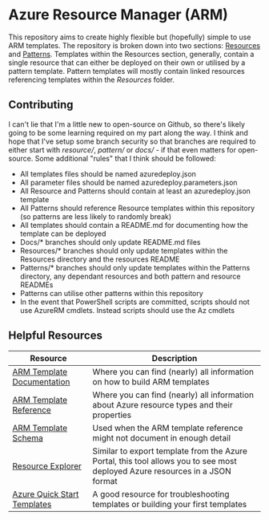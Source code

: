 # Azure Resource Manager (ARM)

This repository aims to create highly flexible but (hopefully) simple to use ARM templates. The repository is broken down into two sections: [Resources](https://github.com/MattDaines/Azure-ARM/tree/main/Resource) and [Patterns](https://github.com/MattDaines/Azure-ARM/tree/main/Patterns). Templates within the Resources section, generally, contain a single resource that can either be deployed on their own or utilised by a pattern template. Pattern templates will mostly contain linked resources referencing templates within the *Resources* folder.

## Contributing

I can't lie that I'm a little new to open-source on Github, so there's likely going to be some learning required on my part along the way. I think and hope that I've setup some branch security so that branches are required to either start with *resource/*, *pattern/* or *docs/* - if that even matters for open-source. Some additional "rules" that I think should be followed:

- All templates files should be named azuredeploy.json
- All parameter files should be named azuredeploy.parameters.json
- All Resource and Patterns should contain at least an azuredeploy.json template
- All Patterns should reference Resource templates within this repository (so patterns are less likely to randomly break)
- All templates should contain a README.md for documenting how the template can be deployed
- Docs/* branches should only update README.md files
- Resources/* branches should only update templates within the Resources directory and the resources README
- Patterns/* branches should only update templates within the Patterns directory, any dependant resources and both pattern and resource READMEs
- Patterns can utilise other patterns within this repository
- In the event that PowerShell scripts are committed, scripts should not use AzureRM cmdlets. Instead scripts should use the Az cmdlets

## Helpful Resources

| Resource | Description |
| - | - |
| [ARM Template Documentation](https://docs.microsoft.com/en-gb/azure/azure-resource-manager/templates/) | Where you can find (nearly) all information on how to build ARM templates |
| [ARM Template Reference](https://docs.microsoft.com/en-us/azure/templates/) | Where you can find (nearly) all information about Azure resource types and their properties |
| [ARM Template Schema](https://github.com/Azure/azure-resource-manager-schemas) | Used when the ARM template reference might not document in enough detail |
| [Resource Explorer](https://resources.azure.com/) | Similar to export template from the Azure Portal, this tool allows you to see most deployed Azure resources in a JSON format |
| [Azure Quick Start Templates](https://github.com/Azure/azure-quickstart-templates) | A good resource for troubleshooting templates or building your first templates |
